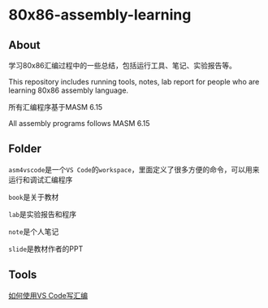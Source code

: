 # 80x86-assembly-learning

## About

学习80x86汇编过程中的一些总结，包括运行工具、笔记、实验报告等。

This repository includes running tools, notes, lab report for people who are learning 80x86 assembly language.

所有汇编程序基于MASM 6.15

All assembly programs follows MASM 6.15

## Folder

`asm4vscode`是一个`VS Code`的`workspace`，里面定义了很多方便的命令，可以用来运行和调试汇编程序

`book`是关于教材

`lab`是实验报告和程序

`note`是个人笔记

`slide`是教材作者的PPT

## Tools

[如何使用VS Code写汇编](./asm4vscode/)

